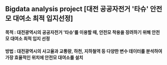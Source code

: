 ## Bigdata analysis project [대전 공공자전거 '타슈' 안전모 대여소 최적 입지선정] 
#### 목적 : 대전광역시의 공공자전거 '타슈'를 이용할 때, 안전모 착용을 장려하기 위해 안전모 대여소 최적 입지 선정
#### 방법 : 대전광역시의 사고율과 교통량, 하천, 지하철역 등 다양한 변수 데이터를 분석하여 가장 효율적인 위치에 안전모 대여소를 설치
